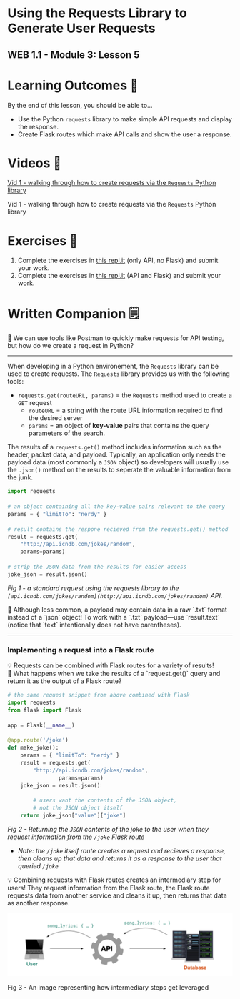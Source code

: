 # Using the Requests Library to Generate User Requests

## WEB 1.1 - Module 3: Lesson 5

# Learning Outcomes 💫

By the end of this lesson, you should be able to...

- Use the Python `requests` library to make simple API requests and display the response.
- Create Flask routes which make API calls and show the user a response.

# Videos 🎥

[Vid 1 - walking through how to create requests via the `Requests` Python library](https://youtu.be/sJOmt33lq4E)

Vid 1 - walking through how to create requests via the `Requests` Python library

# Exercises 💪

1. Complete the exercises in [this repl.it](https://repl.it/team/WebArchitecture/Module-303ApiPractice) (only API, no Flask) and submit your work.
2. Complete the exercises in [this repl.it](https://replit.com/team/WebArchitecture/Module-304ApiFlaskPractice) (API and Flask) and submit your work.

# Written Companion 🗒

<aside>
🤔 We can use tools like Postman to quickly make requests for API testing, but how do we create a request in Python?

</aside>

---

When developing in a Python environement, the `Requests` library can be used to create requests. The `Requests` library provides us with the following tools:

- `requests.get(routeURL, params)` = the `Requests` method used to create a `GET` request
    - `routeURL` = a string with the route URL information required to find the desired server
    - `params` = an object of **key-value** pairs that contains the query parameters of the search.

The results of a `requests.get()` method includes information such as the header, packet data, and payload. Typically, an application only needs the payload data (most commonly a `JSON` object) so developers will usually use the `.json()` method on the results to seperate the valuable information from the junk.

```python
import requests

# an object containing all the key-value pairs relevant to the query
params = { "limitTo": "nerdy" } 

# result contains the respone recieved from the requests.get() method
result = requests.get(
    "http://api.icndb.com/jokes/random", 
    params=params) 

# strip the JSON data from the results for easier access
joke_json = result.json() 
```

*Fig 1 - a standard request using the requests library to the `[api.icndb.com/jokes/random](http://api.icndb.com/jokes/random)` API.*

<aside>
🚨 Although less common, a payload may contain data in a raw `.txt` format instead of a `json` object! To work with a `.txt` payload—use `result.text` (notice that `text` intentionally does not have parentheses).

</aside>

---

### Implementing a request into a Flask route

<aside>
💡 Requests can be combined with Flask routes for a variety of results!

</aside>

<aside>
🤔 What happens when we take the results of a `request.get()` query and return it as the output of a Flask route?

</aside>

```python
# the same request snippet from above combined with Flask
import requests
from flask import Flask

app = Flask(__name__)

@app.route('/joke')
def make_joke():
    params = { "limitTo": "nerdy" }
    result = requests.get( 
        "http://api.icndb.com/jokes/random", 
				params=params)
    joke_json = result.json() 

		# users want the contents of the JSON object,
		# not the JSON object itself
    return joke_json["value"]["joke"]
```

*Fig 2 - Returning the `JSON` contents of the joke to the user when they request information from the `/joke` Flask route*

- *Note: the `/joke` itself route creates a request and recieves a response, then cleans up that data and returns it as a response to the user that queried `/joke`*

<aside>
💡 Combining requests with Flask routes creates an intermediary step for users! They request information from the Flask route, the Flask route requests data from another service and cleans it up, then returns that data as another response.

</aside>

![Fig 3 - An image representing how intermediary steps get leveraged](Untitled-3.png)

Fig 3 - An image representing how intermediary steps get leveraged